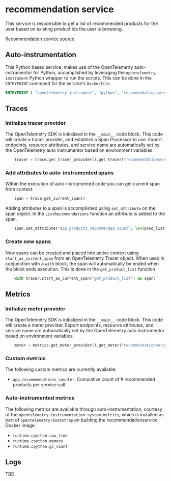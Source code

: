 # recommendation service

This service is responsible to get a list of recommended products for the user
based on existing product ids the user is browsing.

[Recommendation service source](../../src/recommendationservice/)

## Auto-instrumentation

This Python based service, makes use of the OpenTelemetry auto-instrumentor
for Python, accomplished by leveraging the `opentelemetry-instrument` Python
wrapper to run the scripts. This can be done in the `ENTRYPOINT` command for the
service's `Dockerfile`.

```dockerfile
ENTRYPOINT [ "opentelemetry-instrument", "python", "recommendation_server.py" ]
```

## Traces

### Initialize tracer provider

The OpenTelemetry SDK is initialized in the `__main__` code block. This code
will create a tracer provider, and establish a Span Processor to use. Export
endpoints, resource attributes, and service name are automatically set by the
OpenTelemetry auto instrumentor based on environment variables.

```python
    tracer = trace.get_tracer_provider().get_tracer("recommendationservice")
```

### Add attributes to auto-instrumented spans

Within the execution of auto-instrumented code you can get current span from
context.

```python
    span = trace.get_current_span()
```

Adding attributes to a span is accomplished using `set_attribute` on the span
object. In the `ListRecommendations` function an attribute is added to the span.

```python
    span.set_attribute("app.products_recommended.count", len(prod_list))
```

### Create new spans

New spans can be created and placed into active context using
`start_as_current_span` from an OpenTelemetry Tracer object. When used in
conjunction with a `with` block, the span will automatically be ended when the
block ends execution. This is done in the `get_product_list` function.

```python
    with tracer.start_as_current_span("get_product_list") as span:
```

## Metrics

### Initialize meter provider

The OpenTelemetry SDK is initialized in the `__main__` code block. This code
will create a meter provider. Export
endpoints, resource attributes, and service name are automatically set by the
OpenTelemetry auto instrumentor based on environment variables.

```python
    meter = metrics.get_meter_provider().get_meter("recommendationservice")
```

### Custom metrics

The following custom metrics are currently available:

* `app_recommendations_counter`: Cumulative count of # recommended
 products per service call

### Auto-instrumented metrics

The following metrics are available through auto-instrumentation, courtesy of
the `opentelemetry-instrumentation-system-metrics`, which is installed as part
of `opentelemetry-bootstrap` on building the recommendationservice Docker image:

* `runtime.cpython.cpu_time`
* `runtime.cpython.memory`
* `runtime.cpython.gc_count`

## Logs

TBD
